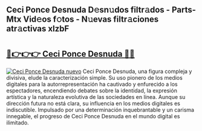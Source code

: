 ## Ceci Ponce Desnuda D𝚎sn𝚞dos filtr𝚊dos - Parts-Mtx Vid𝚎os f𝚘tos - N𝚞evas filtr𝚊ciones atr𝚊ctivas xlzbF

# <h2><a href="http://mb30r8.tromn.icu/?c=Ceci+Ponce+Desnuda">🔗👉👉👉 Ceci Ponce Desnuda 🔗🔗</a></h2>

[![Ceci Ponce Desnuda nuevo](https://i.imgur.com/pEAQMta.gif)](http://mb30r8.tromn.icu/?c=Ceci+Ponce+Desnuda)
Ceci Ponce Desnuda, una figura compleja y divisiva, elude la caracterización simple. Su uso pionero de los medios digitales para la autorrepresentación ha cautivado y enfurecido a los espectadores, encendiendo debates sobre la identidad, la expresión artística y la naturaleza evolutiva de las sociedades en línea. Aunque su dirección futura no está clara, su influencia en los medios digitales es indiscutible. Impulsado por una determinación inquebrantable y un carisma innegable, el progreso de Ceci Ponce Desnuda en el mundo digital es ilimitado.
